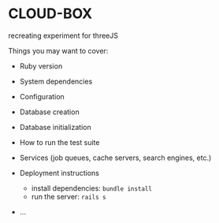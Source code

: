 # CLOUD-BOX

recreating experiment for threeJS

Things you may want to cover:

* Ruby version

* System dependencies

* Configuration

* Database creation

* Database initialization

* How to run the test suite

* Services (job queues, cache servers, search engines, etc.)
* Deployment instructions
    * install dependencies: `bundle install`
    * run the server: `rails s`

* ...
